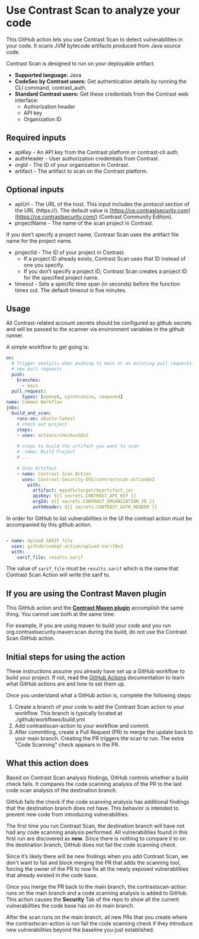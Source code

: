 # Use Contrast Scan to analyze your code

This GitHub action lets you use Contrast Scan to detect vulnerabilities in your code. It scans JVM bytecode artifacts produced from Java source code. 

Contrast Scan is designed to run on your deployable artifact.

- **Supported language:** Java
- **CodeSec by Contrast users:** Get authentication details by running the CLI command, contrast_auth.
- **Standard Contrast users:** Get these credentials from the Contrast web interface:
    - Authorization header
    - API key
    - Organization ID

## Required inputs

- apiKey - An API key from the Contrast platform or contrast-cli auth.
- authHeader - User authorization credentials from Contrast.
- orgId - The ID of your organization in Contrast.
- artifact - The artifact to scan on the Contrast platform.

## Optional inputs

- apiUrl - The URL of the host. This input includes the protocol section of the URL (https://). The default value is [https://ce.contrastsecurity.com](https://ce.contrastsecurity.com/) (Contrast Community Edition).
- projectName - The name of the scan project in Contrast.

If you don’t specify a project name, Contrast Scan uses the artifact file name for the project name.

- projectId - The ID of your project in Contrast.
    - If a project ID already exists, Contrast Scan uses that ID instead of one you specify.
    - If you don’t specify a project ID, Contrast Scan creates a project ID for the specified project name.
- timeout - Sets a specific time span (in seconds) before the function times out. The default timeout is five minutes.

## Usage

All Contrast-related account secrets should be configured as github secrets and will be passed to the scanner via
environment variables in the github runner.

A simple workflow to get going is:

```yaml
on:
  # Trigger analysis when pushing to main or an existing pull requests.  Also trigger on 
  # new pull requests
  push:
    branches:
      - main
  pull_request:
      types: [opened, synchronize, reopened]
name: Common Workflow
jobs:
  build_and_scan:
    runs-on: ubuntu-latest
    # check out project
    steps:
    - uses: actions/checkout@v2
        
    # steps to build the artifact you want to scan
    # -name: Build Project
    # ...
      
    # Scan Artifact    
    - name: Contrast Scan Action
      uses: Contrast-Security-OSS/contrastscan-action@v2
        with:
          artifact: mypath/target/myartifact.jar
          apiKey: ${{ secrets.CONTRAST_API_KEY }}
          orgId: ${{ secrets.CONTRAST_ORGANIZATION_ID }}
          authHeader: ${{ secrets.CONTRAST_AUTH_HEADER }}

```

In order for GitHub to list vulnerabilities in the UI the contrast action must be accompanied by this github action.

```yaml

- name: Upload SARIF file
  uses: github/codeql-action/upload-sarif@v2
  with:
    sarif_file: results.sarif

```

The value of `sarif_file` *must* be `results.sarif` which is the name that Contrast Scan Action will write the sarif to.


## **If you are using the Contrast Maven plugin**

This GitHub action and the **[Contrast Maven plugin](https://github.com/Contrast-Security-OSS/contrast-maven-plugin)** accomplish the same thing. You cannot use both at the same time.

For example, if you are using maven to build your code and you run org.contrastsecurity.maven:scan during the build, do not use the Contrast Scan GitHub action.

## **Initial steps for using the action**

These instructions assume you already have set up a GitHub workflow to build your project. If not, read the [GitHub Actions](https://docs.github.com/en/actions) documentation to learn what GitHub actions are and how to set them up.

Once you understand what a GitHub action is, complete the following steps:

1. Create a branch of your code to add the Contrast Scan action to your workflow. This branch is typically located at ./github/workflows/build.yml
2. Add contrastscan-action to your workflow and commit.
3. After committing, create a Pull Request (PR) to merge the update back to your main branch. Creating the PR triggers the scan to run. The extra "Code Scanning" check appears in the PR.

## What this action does

Based on Contrast Scan analysis findings, GitHub controls whether a build check fails. It compares the code scanning analysis of the PR to the last code scan analysis of the destination branch.

GitHub fails the check if the code scanning analysis has additional findings that the destination branch does not have. This behavior is intended to prevent new code from introducing vulnerabilities.

The first time you run Contrast Scan, the destination branch will have not had any code scanning analysis performed. All vulnerabilities found in this first run are discovered as **new**. Since there is nothing to compare it to on the destination branch, GitHub does not fail the code scanning check.

Since it’s likely there will be new findings when you add Contrast Scan, we don't want to fail and block merging the PR that adds the scanning tool, forcing the owner of the PR to now fix all the newly exposed vulnerabilities that already existed in the code base.

Once you merge the PR back to the main branch, the contrastscan-action runs on the main branch and a code scanning analysis is added to GitHub.  This action causes the **Security** Tab of the repo to show all the current vulnerabilities the code base has on its main branch.

After the scan runs on the main branch, all new PRs that you create where the contrastscan-action is run fail the code scanning check if they introduce new vulnerabilities beyond the baseline you just established.